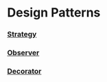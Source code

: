 # Design Patterns

### [Strategy](https://github.com/kammradt/faculdade-design-patterns/tree/master/src/patterns/strategy) 
### [Observer](https://github.com/kammradt/faculdade-design-patterns/tree/master/src/patterns/observer)
### [Decorator](https://github.com/kammradt/faculdade-design-patterns/tree/master/src/patterns/decorator)
